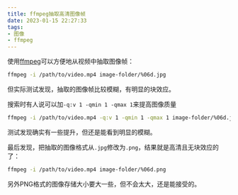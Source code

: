 ```yaml
---
title: ffmpeg抽取高清图像帧
date: 2023-01-15 22:27:33
tags:
- 图像
- ffmpeg
---
```


使用[ffmpeg](https://ffmpeg.org)可以方便地从视频中抽取图像帧：
```bash
ffmpeg -i /path/to/video.mp4 image-folder/%06d.jpg
```

但实际测试发现，抽取的图像帧比较模糊，有明显的块效应。

搜索时有人说可以加`-q:v 1 -qmin 1 -qmax 1`来提高图像质量
```bash
ffmpeg -i /path/to/video.mp4 -q:v 1 -qmin 1 -qmax 1 image-folder/%06d.jpg
```
测试发现确实有一些提升，但还是能看到明显的模糊。

最后发现，把抽取的图像格式从`.jpg`修改为`.png`，结果就是高清且无块效应的了：
```bash
ffmpeg -i /path/to/video.mp4 image-folder/%06d.png
```
另外PNG格式的图像存储大小要大一些，但不会太大，还是能接受的。
